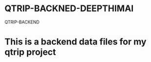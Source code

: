 # QTRIP-BACKNED-DEEPTHIMAI
QTRIP-BACKEND
<h1>This is a backend data files for my qtrip project</h1>
